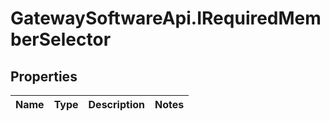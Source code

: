 # GatewaySoftwareApi.IRequiredMemberSelector

## Properties
Name | Type | Description | Notes
------------ | ------------- | ------------- | -------------


